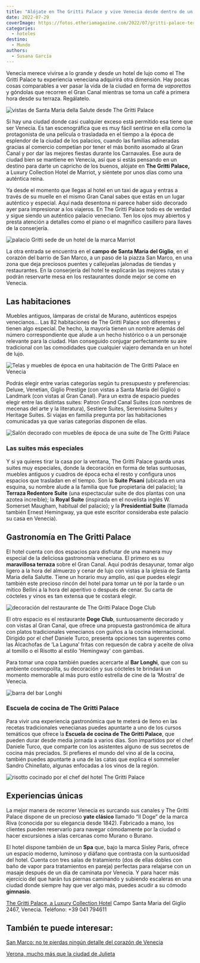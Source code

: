 ```yaml
---
title: "Alójate en The Gritti Palace y vive Venecia desde dentro de un palacio"
date: 2022-07-29
coverImage: https://fotos.etheriamagazine.com/2022/07/gritti-palace-terraza.jpg
categories: 
  - hoteles
destino: 
  - Mundo
authors: 
  - Susana García
---
```


Venecia merece vivirse a lo grande y desde un hotel de lujo como el The Gritti Palace tu experiencia veneciana adquirirá otra dimensión. Hay pocas cosas comparables a ver pasar la vida de la ciudad en forma de _vaporettos_ y góndolas que recorren el Gran Canal mientras se toma un café a primera hora desde su terraza. Regálatelo.

![vistas de Santa Maria della Salute desde The Gritti Palace](https://fotos.etheriamagazine.com/2022/07/gritti-palace-terraza.jpg "Terraza de The Gritti Palace sobre el Gran Canal.")

Si hay una ciudad donde casi cualquier exceso está permitido esa tiene que ser Venecia. 
Es tan escenográfica que es muy fácil sentirse en ella como la protagonista de una 
película o trasladada en el tiempo a la época de esplendor de la ciudad de los palacios, 
cuando las familias adineradas gracias al comercio competían por tener el más bonito 
asomado al Gran Canal y por dar las mejores fiestas durante los Carnavales. Ese aura de 
ciudad bien se mantiene en Venecia, así que si estás pensando en un destino para darte 
un capricho de los buenos, alójate en **The Gritti Palace,** a Luxury Collection Hotel 
de Marriot, y siéntete por unos días como una auténtica reina. 

Ya desde el momento que llegas al hotel en un taxi de agua y entras a través de su 
muelle en el mismo Gran Canal sabes que estás en un lugar auténtico y especial. Aquí 
nada desentona ni parece haber sido decorado ayer para impresionar a los viajeros. En 
The Gritti Palace todo es de verdad y sigue siendo un auténtico palacio veneciano. Ten 
los ojos muy abiertos y presta atención a detalles como el piano o el magnífico 
casillero para llaves de la conserjería. 

![palacio Gritti sede de un hotel de la marca Marriot](https://fotos.etheriamagazine.com/2022/07/gritti-palace-exterior.jpg "El hotel The Gritti Palace visto desde el Gran Canal de Venecia.")

La otra entrada se encuentra en el **campo de Santa Maria del Giglio**, en el corazón 
del barrio de San Marco, a un paso de la piazza San Marco, en una zona que deja 
preciosos puentes y callejuelas jalonadas de tiendas y restaurantes. En la conserjería 
del hotel te explicarán las mejores rutas y podrán reservarte mesa en los restaurantes 
donde mejor se come en Venecia. 

## Las habitaciones

Muebles antiguos, lámparas de cristal de Murano, auténticos espejos venecianos… Las 82 
habitaciones de The Gritti Palace son diferentes y tienen algo especial. De hecho, la 
mayoría tienen un nombre además del número correspondiente que alude a un hecho 
histórico o a un personaje relevante para la ciudad. Han conseguido conjugar 
perfectamente su aire tradicional con las comodidades que cualquier viajero demanda en 
un hotel de lujo. 

![Telas y muebles de época en una habitación de The Gritti Palace en Venecia](https://fotos.etheriamagazine.com/2022/07/gritti-palace-giglio-prestige-guest-room.jpg "Una de las habitaciones Giglio Prestige.")

Podrás elegir entre varias categorías según tu presupuesto y preferencias: Deluxe, 
Venetian, Giglio Prestige (con vistas a Santa María del Giglio) o Landmark (con vistas 
al Gran Canal). Para un extra de espacio puedes elegir entre las distintas suites: 
Patron Grand Canal Suites (con nombres de mecenas del arte y la literatura), Sestiere 
Suites, Serenissima Suites y Heritage Suites. Si viajas en familia pregunta por las 
habitaciones comunicadas ya que varias categorías disponen de ellas. 

![Salón decorado con muebles de época de una suite de The Gritti Palace](https://fotos.etheriamagazine.com/2022/07/gritti-palace-coppa-volpi-heritage-suite.jpg "Salón de una de las Heritage Suites.")

### Las suites más especiales

Y si ya quieres tirar la casa por la ventana, The Gritti Palace guarda unas suites muy 
especiales, donde la decoración en forma de telas suntuosas, muebles antiguos y cuadros 
de época echa el resto y configura unos espacios que trasladan en el tiempo. Son la 
**Suite Pisani** (ubicada en una esquina, su nombre alude a la familia que fue 
propietaria del palacio); la **Terraza Redentore Suite** (una espectacular suite de dos 
plantas con una azotea increíble); la **Royal Suite** (inspirada en el novelista inglés 
W. Somerset Maugham, habitual del palacio); y la **Presidential Suite** (llamada también 
Ernest Hemingway, ya que este escritor consideraba este palacio su casa en Venecia). 

## Gastronomía en The Gritti Palace

El hotel cuenta con dos espacios para disfrutar de una manera muy especial de la 
deliciosa gastronomía veneciana. El primero es su **maravillosa terraza** sobre el Gran 
Canal. Aquí podrás desayunar, tomar algo ligero a la hora del almuerzo y cenar de lujo 
con vistas a la iglesia de Santa Maria della Salutte. Tiene un horario muy amplio, así 
que puedes elegir también este precioso rincón del hotel para tomar un té por la tarde o 
un mítico Bellini a la hora del aperitivo o después de cenar. Su carta de cócteles y 
vinos es tan extensa que te costará elegir. 

![decoración del restaurante de The Gritti Palace Doge Club](https://fotos.etheriamagazine.com/2022/07/gritti-palace-club-doge.jpg "Restaurante Doge Club.")

El otro espacio es el restaurante **Doge Club**, suntuosamente decorado y con vistas al 
Gran Canal, que ofrece una propuesta gastronómica de altura con platos tradicionales 
venecianos con guiños a la cocina internacional. Dirigido por el chef Daniele Turco, 
presenta opciones tan sugerentes como las Alcachofas de ‘La Laguna’ fritas con requesón 
de cabra y aceite de oliva al tomillo o el Risotto al estilo 'Hemingway' con gambas. 

Para tomar una copa también puedes acercarte al **Bar Longhi**, que con su ambiente 
cosmopolita, su decoración y sus cócteles te brindará un momento memorable al más puro 
estilo estrella de cine de la ‘Mostra’ de Venecia. 

![barra del bar Longhi](https://fotos.etheriamagazine.com/2022/07/Gritti-palace-bar-longhi.jpg "Bar Longhi.")

### Escuela de cocina de The Gritti Palace

Para vivir una experiencia gastronómica que te meterá de lleno en las recetas 
tradicionales venecianas puedes apuntarte a uno de los cursos temáticos que ofrece la 
**Escuela de cocina de The Gritti Palace**, que pueden durar desde media jornada a 
varios días. Son impartidos por el chef Daniele Turco, que comparte con los asistentes 
alguno de sus secretos de cocina más preciados. Si prefieres el mundo del vino al de la 
cocina, también puedes apuntarte a una de las catas que explica el sommelier Sandro 
Chinellato, algunas enfocadas a los vinos de la región. 

![risotto cocinado por el chef del hotel The Gritti Palace](https://fotos.etheriamagazine.com/2022/07/gritti-palace-risotto.jpg "Risotto al estilo Hemingway con gambas.")

## Experiencias únicas

La mejor manera de recorrer Venecia es surcando sus canales y The Gritti Palace dispone 
de un precioso **yate clásico** llamado “Il Doge” de la marca Riva (conocida por su 
elegancia desde 1842). Fabricado a mano, los clientes pueden reservarlo para navegar 
cómodamente por la ciudad o hacer excursiones a islas cercanas como Murano o Burano. 

El hotel dispone también de un **Spa** que, bajo la marca Sisley Paris, ofrece un 
espacio moderno, luminoso y diáfano que contrasta con la suntuosidad del hotel. Cuenta 
con tres salas de tratamiento (dos de ellas dobles con baño de vapor para tratamientos 
en pareja) perfectas para relajarse con un masaje después de un día de caminata por 
Venecia. Y para hacer más ejercicio del que harán tus piernas caminando y subiendo 
escaleras en una ciudad donde siempre hay que ver algo más, puedes acudir a su cómodo 
**gimnasio**. 

[The Gritti Palace, a Luxury Collection 
Hotel](https://www.marriott.com/en-us/hotels/vcegl-the-gritti-palace-a-luxury-collection-hotel-venice/overview/) 
Campo Santa Maria del Giglio 2467, Venecia. Teléfono: +39 041 794611 

## También te puede interesar:

[San Marco: no te pierdas ningún detalle del corazón de 
Venecia](https://etheriamagazine.com/2022/06/09/san-marco-venecia/) 

[Verona, mucho más que la ciudad de 
Julieta](https://etheriamagazine.com/2021/12/01/que-ver-en-verona/)
